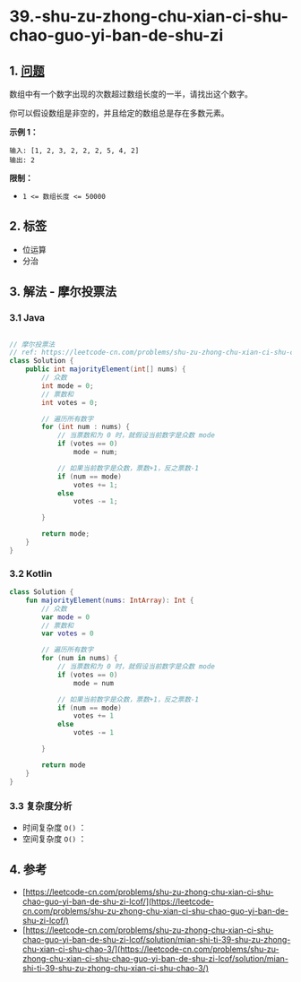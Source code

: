 # 39.-shu-zu-zhong-chu-xian-ci-shu-chao-guo-yi-ban-de-shu-zi

## 1. [问题](https://leetcode-cn.com/problems/shu-zu-zhong-chu-xian-ci-shu-chao-guo-yi-ban-de-shu-zi-lcof/)

数组中有一个数字出现的次数超过数组长度的一半，请找出这个数字。

你可以假设数组是非空的，并且给定的数组总是存在多数元素。

**示例 1：**

```text
输入: [1, 2, 3, 2, 2, 2, 5, 4, 2]
输出: 2
```

**限制：**

* `1 <= 数组长度 <= 50000`

## 2. 标签

* 位运算
* 分治

## 3. 解法 - 摩尔投票法

### 3.1 Java

```java

// 摩尔投票法
// ref: https://leetcode-cn.com/problems/shu-zu-zhong-chu-xian-ci-shu-chao-guo-yi-ban-de-shu-zi-lcof/solution/mian-shi-ti-39-shu-zu-zhong-chu-xian-ci-shu-chao-3/
class Solution {
    public int majorityElement(int[] nums) {
        // 众数
        int mode = 0;
        // 票数和
        int votes = 0;

        // 遍历所有数字
        for (int num : nums) {
            // 当票数和为 0 时，就假设当前数字是众数 mode
            if (votes == 0)
                mode = num;

            // 如果当前数字是众数，票数+1，反之票数-1
            if (num == mode)
                votes += 1;
            else
                votes -= 1;

        }

        return mode;
    }
}
```

### 3.2 Kotlin

```kotlin
class Solution {
    fun majorityElement(nums: IntArray): Int {
        // 众数
        var mode = 0
        // 票数和
        var votes = 0

        // 遍历所有数字
        for (num in nums) {
            // 当票数和为 0 时，就假设当前数字是众数 mode
            if (votes == 0)
                mode = num

            // 如果当前数字是众数，票数+1，反之票数-1
            if (num == mode)
                votes += 1
            else
                votes -= 1

        }

        return mode
    }
}
```

### 3.3 复杂度分析

* 时间复杂度 `O()` ：
* 空间复杂度 `O()` ：

## 4. 参考

* [https://leetcode-cn.com/problems/shu-zu-zhong-chu-xian-ci-shu-chao-guo-yi-ban-de-shu-zi-lcof/](https://leetcode-cn.com/problems/shu-zu-zhong-chu-xian-ci-shu-chao-guo-yi-ban-de-shu-zi-lcof/)
* [https://leetcode-cn.com/problems/shu-zu-zhong-chu-xian-ci-shu-chao-guo-yi-ban-de-shu-zi-lcof/solution/mian-shi-ti-39-shu-zu-zhong-chu-xian-ci-shu-chao-3/](https://leetcode-cn.com/problems/shu-zu-zhong-chu-xian-ci-shu-chao-guo-yi-ban-de-shu-zi-lcof/solution/mian-shi-ti-39-shu-zu-zhong-chu-xian-ci-shu-chao-3/)

